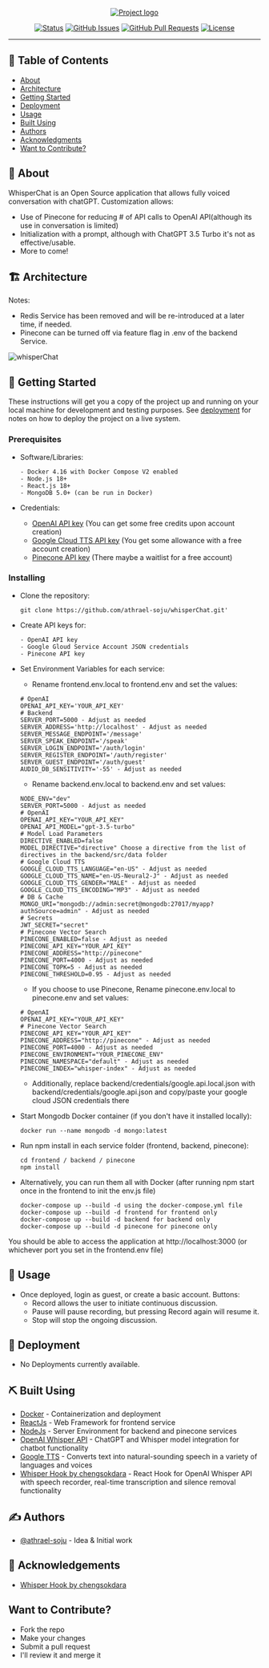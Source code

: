 <p align="center">
  <a href="" rel="noopener">
 <img src="https://github.com/athrael-soju/whisperChat/blob/main/Landing-s.png" alt="Project logo"></a>
</p>
<div align="center">

[![Status](https://img.shields.io/badge/status-active-success.svg)]()
[![GitHub Issues](https://img.shields.io/github/issues/athrael-soju/whisperChat)](https://github.com/athrael-soju/whisperChat/issues)
[![GitHub Pull Requests](https://img.shields.io/github/issues-pr/athrael-soju/whisperChat)](https://img.shields.io/github/issues-pr/athrael-soju/whisperChat)
[![License](https://img.shields.io/badge/license-MIT-blue.svg)](/LICENSE)

</div>

---

## 📝 Table of Contents

- [About](#about)
- [Architecture](#architecture)
- [Getting Started](#getting_started)
- [Deployment](#deployment)
- [Usage](#usage)
- [Built Using](#built_using)
- [Authors](#authors)
- [Acknowledgments](#acknowledgement)
- [Want to Contribute?](#contribute)

## 🧐 About <a name = "about"></a>

WhisperChat is an Open Source application that allows fully voiced conversation with chatGPT. Customization allows:

- Use of Pinecone for reducing # of API calls to OpenAI API(although its use in conversation is limited)
- Initialization with a prompt, although with ChatGPT 3.5 Turbo it's not as effective/usable.
- More to come!

## 🏗️ Architecture <a name = "architecture"></a>
Notes: 
- Redis Service has been removed and will be re-introduced at a later time, if needed.
- Pinecone can be turned off via feature flag in .env of the backend Service.

![whisperChat](https://github.com/athrael-soju/whisperChat/assets/25455658/becbb819-bd4c-4529-88f5-e390a280cabd)

## 🏁 Getting Started <a name = "getting_started"></a>

These instructions will get you a copy of the project up and running on your local machine for development and testing purposes. See [deployment](#deployment) for notes on how to deploy the project on a live system.

### Prerequisites

- Software/Libraries:

  ```
  - Docker 4.16 with Docker Compose V2 enabled
  - Node.js 18+
  - React.js 18+
  - MongoDB 5.0+ (can be run in Docker)
  ```

- Credentials:
  - [OpenAI API key](https://platform.openai.com/account/api-keys) (You can get some free credits upon account creation)
  - [Google Cloud TTS API key](https://cloud.google.com/text-to-speech) (You get some allowance with a free account creation)
  - [Pinecone API key](https://www.pinecone.io/) (There maybe a waitlist for a free account)

### Installing

- Clone the repository:
  ```
  git clone https://github.com/athrael-soju/whisperChat.git'
  ```
- Create API keys for:

  ```
  - OpenAI API key
  - Google Gloud Service Account JSON credentials
  - Pinecone API key
  ```

- Set Environment Variables for each service:

  - Rename frontend\.env.local to frontend\.env and set the values:

  ```
  # OpenAI
  OPENAI_API_KEY='YOUR_API_KEY'
  # Backend
  SERVER_PORT=5000 - Adjust as needed
  SERVER_ADDRESS='http://localhost' - Adjust as needed
  SERVER_MESSAGE_ENDPOINT='/message'
  SERVER_SPEAK_ENDPOINT='/speak'
  SERVER_LOGIN_ENDPOINT='/auth/login'
  SERVER_REGISTER_ENDPOINT='/auth/register'
  SERVER_GUEST_ENDPOINT='/auth/guest'
  AUDIO_DB_SENSITIVITY='-55' - Adjust as needed
  ```

  - Rename backend\.env.local to backend\.env and set values:

  ```
  NODE_ENV="dev"
  SERVER_PORT=5000 - Adjust as needed
  # OpenAI
  OPENAI_API_KEY="YOUR_API_KEY"
  OPENAI_API_MODEL="gpt-3.5-turbo"
  # Model Load Parameters
  DIRECTIVE_ENABLED=false
  MODEL_DIRECTIVE="directive" Choose a directive from the list of directives in the backend/src/data folder
  # Google Cloud TTS
  GOOGLE_CLOUD_TTS_LANGUAGE="en-US" - Adjust as needed
  GOOGLE_CLOUD_TTS_NAME="en-US-Neural2-J" - Adjust as needed
  GOOGLE_CLOUD_TTS_GENDER="MALE" - Adjust as needed
  GOOGLE_CLOUD_TTS_ENCODING="MP3" - Adjust as needed
  # DB & Cache
  MONGO_URI="mongodb://admin:secret@mongodb:27017/myapp?authSource=admin" - Adjust as needed
  # Secrets
  JWT_SECRET="secret"
  # Pinecone Vector Search
  PINECONE_ENABLED=false - Adjust as needed
  PINECONE_API_KEY="YOUR_API_KEY"
  PINECONE_ADDRESS="http://pinecone"
  PINECONE_PORT=4000 - Adjust as needed
  PINECONE_TOPK=5 - Adjust as needed
  PINECONE_THRESHOLD=0.95 - Adjust as needed
  ```

  - If you choose to use Pinecone, Rename pinecone\.env.local to pinecone\.env and set values:

  ```
  # OpenAI
  OPENAI_API_KEY="YOUR_API_KEY"
  # Pinecone Vector Search
  PINECONE_API_KEY="YOUR_API_KEY"
  PINECONE_ADDRESS="http://pinecone" - Adjust as needed
  PINECONE_PORT=4000 - Adjust as needed
  PINECONE_ENVIRONMENT="YOUR_PINECONE_ENV"
  PINECONE_NAMESPACE="default" - Adjust as needed
  PINECONE_INDEX="whisper-index" - Adjust as needed
  ```

  - Additionally, replace backend/credentials/google.api.local.json with backend/credentials/google.api.json and copy/paste your google cloud JSON credentials there

- Start Mongodb Docker container (if you don't have it installed locally):

  ```
  docker run --name mongodb -d mongo:latest
  ```

- Run npm install in each service folder (frontend, backend, pinecone):

  ```
  cd frontend / backend / pinecone
  npm install
  ```

- Alternatively, you can run them all with Docker (after running npm start once in the frontend to init the env.js file)

  ```
  docker-compose up --build -d using the docker-compose.yml file
  docker-compose up --build -d frontend for frontend only
  docker-compose up --build -d backend for backend only
  docker-compose up --build -d pinecone for pinecone only
  ```

You should be able to access the application at http://localhost:3000 (or whichever port you set in the frontend\.env file)

## 🎈 Usage <a name="usage"></a>

- Once deployed, login as guest, or create a basic account.
  Buttons: 
  - Record allows the user to initiate continuous discussion.
  - Pause will pause recording, but pressing Record again will resume it.
  - Stop will stop the ongoing discussion.

## 🚀 Deployment <a name = "deployment"></a>

- No Deployments currently available.

## ⛏️ Built Using <a name = "built_using"></a>

- [Docker](https://www.docker.com/) - Containerization and deployment
- [ReactJs](https://react.dev/) - Web Framework for frontend service
- [NodeJs](https://nodejs.org/en/) - Server Environment for backend and pinecone services
- [OpenAI Whisper API](https://openai.com/blog/introducing-chatgpt-and-whisper-apis) - ChatGPT and Whisper model integration for chatbot functionality
- [Google TTS](https://cloud.google.com/text-to-speech/) - Converts text into natural-sounding speech in a variety of languages and voices
- [Whisper Hook by chengsokdara](https://github.com/chengsokdara/use-whisper) - React Hook for OpenAI Whisper API with speech recorder, real-time transcription and silence removal functionality

## ✍️ Authors <a name = "authors"></a>

- [@athrael-soju](https://github.com/athrael-soju) - Idea & Initial work

## 🎉 Acknowledgements <a name = "acknowledgement"></a>

- [Whisper Hook by chengsokdara](https://github.com/chengsokdara/use-whisper)

## Want to Contribute? <a name = "#contribute"></a>

- Fork the repo
- Make your changes
- Submit a pull request
- I'll review it and merge it
